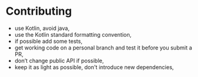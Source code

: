 # Contributing
- use Kotlin, avoid java,
- use the Kotlin standard formatting convention,
- if possible add some tests,
- get working code on a personal branch and test it before you submit a PR,
- don’t change public API if possible,
- keep it as light as possible, don't introduce new dependencies,
